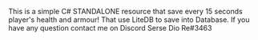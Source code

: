 This is a simple C# STANDALONE resource that save every 15 seconds player's health and armour!
That use LiteDB to save into Database.
If you have any question contact me on Discord Serse Dio Re#3463 